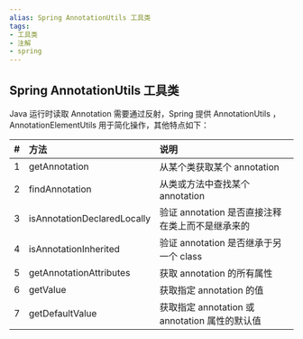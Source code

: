 ```yaml
---
alias: Spring AnnotationUtils 工具类
tags: 
- 工具类 
- 注解
- spring 
---
```


## Spring AnnotationUtils 工具类

Java 运行时读取 Annotation 需要通过反射，Spring 提供 AnnotationUtils ， AnnotationElementUtils 用于简化操作，其他特点如下：

| # | 方法 | 说明 |
| :- | :- | :- |
|  1 | getAnnotation | 从某个类获取某个 annotation |
|  2 | findAnnotation | 从类或方法中查找某个 annotation |
|  3 | isAnnotationDeclaredLocally | 验证 annotation 是否直接注释在类上而不是继承来的 |
|  4 | isAnnotationInherited       | 验证 annotation 是否继承于另一个 class |
|  5 | getAnnotationAttributes     | 获取 annotation 的所有属性 |
|  6 | getValue                    | 获取指定 annotation 的值 |
|  7 | getDefaultValue             | 获取指定 annotation 或 annotation 属性的默认值 |